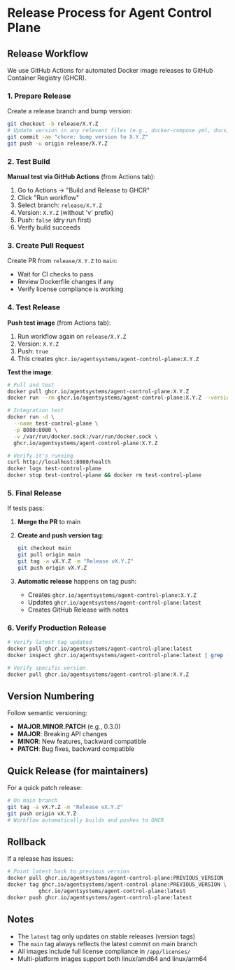 # Release Process for Agent Control Plane

## Release Workflow

We use GitHub Actions for automated Docker image releases to GitHub Container Registry (GHCR).

### 1. Prepare Release

Create a release branch and bump version:
```bash
git checkout -b release/X.Y.Z
# Update version in any relevant files (e.g., docker-compose.yml, docs)
git commit -am "chore: bump version to X.Y.Z"
git push -u origin release/X.Y.Z
```

### 2. Test Build

**Manual test via GitHub Actions** (from Actions tab):
1. Go to Actions → "Build and Release to GHCR"
2. Click "Run workflow"
3. Select branch: `release/X.Y.Z`
4. Version: `X.Y.Z` (without 'v' prefix)
5. Push: `false` (dry run first)
6. Verify build succeeds

### 3. Create Pull Request

Create PR from `release/X.Y.Z` to `main`:
- Wait for CI checks to pass
- Review Dockerfile changes if any
- Verify license compliance is working

### 4. Test Release

**Push test image** (from Actions tab):
1. Run workflow again on `release/X.Y.Z`
2. Version: `X.Y.Z`
3. Push: `true`
4. This creates `ghcr.io/agentsystems/agent-control-plane:X.Y.Z`

**Test the image**:
```bash
# Pull and test
docker pull ghcr.io/agentsystems/agent-control-plane:X.Y.Z
docker run --rm ghcr.io/agentsystems/agent-control-plane:X.Y.Z --version

# Integration test
docker run -d \
  --name test-control-plane \
  -p 8080:8080 \
  -v /var/run/docker.sock:/var/run/docker.sock \
  ghcr.io/agentsystems/agent-control-plane:X.Y.Z

# Verify it's running
curl http://localhost:8080/health
docker logs test-control-plane
docker stop test-control-plane && docker rm test-control-plane
```

### 5. Final Release

If tests pass:

1. **Merge the PR** to main

2. **Create and push version tag**:
   ```bash
   git checkout main
   git pull origin main
   git tag -a vX.Y.Z -m "Release vX.Y.Z"
   git push origin vX.Y.Z
   ```

3. **Automatic release** happens on tag push:
   - Creates `ghcr.io/agentsystems/agent-control-plane:X.Y.Z`
   - Updates `ghcr.io/agentsystems/agent-control-plane:latest`
   - Creates GitHub Release with notes

### 6. Verify Production Release

```bash
# Verify latest tag updated
docker pull ghcr.io/agentsystems/agent-control-plane:latest
docker inspect ghcr.io/agentsystems/agent-control-plane:latest | grep -i version

# Verify specific version
docker pull ghcr.io/agentsystems/agent-control-plane:X.Y.Z
```

## Version Numbering

Follow semantic versioning:
- **MAJOR.MINOR.PATCH** (e.g., 0.3.0)
- **MAJOR**: Breaking API changes
- **MINOR**: New features, backward compatible
- **PATCH**: Bug fixes, backward compatible

## Quick Release (for maintainers)

For a quick patch release:
```bash
# On main branch
git tag -a vX.Y.Z -m "Release vX.Y.Z"
git push origin vX.Y.Z
# Workflow automatically builds and pushes to GHCR
```

## Rollback

If a release has issues:
```bash
# Point latest back to previous version
docker pull ghcr.io/agentsystems/agent-control-plane:PREVIOUS_VERSION
docker tag ghcr.io/agentsystems/agent-control-plane:PREVIOUS_VERSION \
          ghcr.io/agentsystems/agent-control-plane:latest
docker push ghcr.io/agentsystems/agent-control-plane:latest
```

## Notes

- The `latest` tag only updates on stable releases (version tags)
- The `main` tag always reflects the latest commit on main branch
- All images include full license compliance in `/app/licenses/`
- Multi-platform images support both linux/amd64 and linux/arm64
